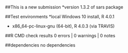 
##This is a new submission
*version 1.3.2 of sars package

##Test environments
*local Windows 10 install, R 4.0.1
* x86_64-pc-linux-gnu (64-bit), R 4.0.3 (via TRAVIS)
 
##R CMD check results
0 errors | 0 warnings | 0 notes

##dependencies
no dependencies

